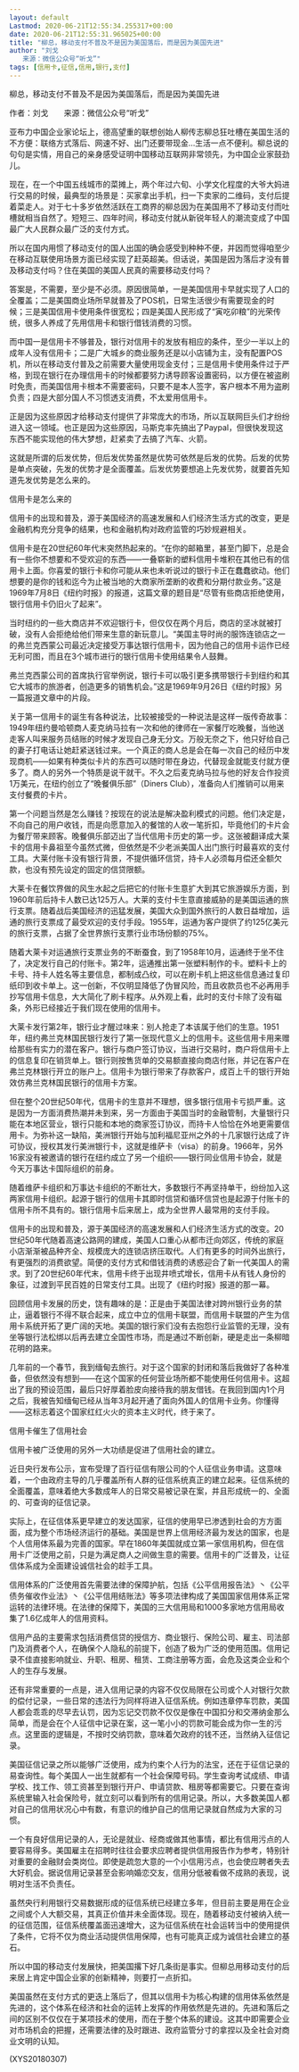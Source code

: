 ```yaml
---
layout: default
Lastmod: 2020-06-21T12:55:34.255317+00:00
date: 2020-06-21T12:55:31.965025+00:00
title: "柳总，移动支付不普及不是因为美国落后，而是因为美国先进"
author: "刘戈
　　来源：微信公众号“听戈”"
tags: [信用卡,征信,信用,银行,支付]
---
```


柳总，移动支付不普及不是因为美国落后，而是因为美国先进

作者：刘戈　　来源：微信公众号“听戈”

亚布力中国企业家论坛上，德高望重的联想创始人柳传志柳总狂吐槽在美国生活的不方便：联络方式落后、网速不好、出门还要带现金…生活一点不便利。柳总说的句句是实情，用自己的亲身感受证明中国移动互联网非常领先，为中国企业家鼓劲儿。

现在，在一个中国五线城市的菜摊上，两个年过六旬、小学文化程度的大爷大妈进行交易的时候，最典型的场景是：买家拿出手机，扫一下卖家的二维码，支付后提着菜走人。对于七十多岁依然活跃在工商界的柳总因为在美国用不了移动支付而吐槽就相当自然了。短短三、四年时间，移动支付就从新锐年轻人的潮流变成了中国最广大人民群众最广泛的支付方式。

所以在国内用惯了移动支付的国人出国的确会感受到种种不便，并因而觉得咱至少在移动互联使用场景方面已经实现了赶英超美。但话说，美国是因为落后才没有普及移动支付吗？住在美国的美国人民真的需要移动支付吗？

答案是，不需要，至少是不必须。原因很简单，一是美国信用卡早就实现了人口的全覆盖；二是美国商业场所早就普及了POS机，日常生活很少有需要现金的时候；三是美国信用卡使用条件很宽松；四是美国人民形成了“寅吃卯粮”的光荣传统，很多人养成了先用信用卡和银行借钱消费的习惯。

而中国一是信用卡不够普及，银行对信用卡的发放有相应的条件，至少一半以上的成年人没有信用卡；二是广大城乡的商业服务还是以小店铺为主，没有配置POS机，所以在移动支付普及之前需要大量使用现金支付；三是信用卡使用条件过于严格，到现在银行在办理信用卡的时候都要努力诱导顾客设置密码，以方便在被盗刷时免责，而美国信用卡根本不需要密码，只要不是本人签字，客户根本不用为盗刷负责；四是大部分国人不习惯透支消费，不太爱用信用卡。

正是因为这些原因才给移动支付提供了非常庞大的市场，所以互联网巨头们才纷纷进入这一领域。也正是因为这些原因，马斯克率先搞出了Paypal，但很快发现这东西不能实现他的伟大梦想，赶紧卖了去搞了汽车、火箭。

这就是所谓的后发优势，但后发优势虽然是优势可依然是后发的优势。后发的优势是单点突破，先发的优势才是全面覆盖。后发优势要想追上先发优势，就要首先知道先发优势是怎么来的。

信用卡是怎么来的

信用卡的出现和普及，源于美国经济的高速发展和人们经济生活方式的改变，更是金融机构充分竞争的结果，也和金融机构对政府监管的巧妙规避相关。

信用卡是在20世纪60年代末突然热起来的。“在你的邮箱里，甚至门脚下，总是会有一些你不想要和不受欢迎的东西——一叠崭新的塑料信用卡堆积在其他已有的信用卡上面。你喜爱的银行卡和你可能从来也未听说过的银行卡正在蠢蠢欲动。他们想要的是你的钱和迄今为止被当地的大商家所垄断的收费和分期付款业务。”这是1969年7月8日《纽约时报》的报道，这篇文章的题目是“尽管有些商店拒绝使用，银行信用卡仍旧火了起来”。

当时纽约的一些大商店并不欢迎银行卡，但仅仅在两个月后，商店的坚冰就被打破，没有人会拒绝给他们带来生意的新玩意儿。“美国主导时尚的服饰连锁店之一的弗兰克西蒙公司最近决定接受万事达银行信用卡，因为他自己的信用卡运作已经无利可图，而且在3个城市进行的银行信用卡使用结果令人鼓舞。

弗兰克西蒙公司的首席执行官举例说，银行卡可以吸引更多携带银行卡到纽约和其它大城市的旅游者，创造更多的销售机会。”这是1969年9月26日《纽约时报》另一篇报道文章中的片段。

关于第一信用卡的诞生有各种说法，比较被接受的一种说法是这样一版传奇故事：1949年纽约曼哈顿商人麦克纳马拉有一次和他的律师在一家餐厅吃晚餐，当他送走客人叫来服务员结账的时候才发现自己身无分文。万般无奈之下，他只好给自己的妻子打电话让她赶紧送钱过来。一个真正的商人总是会在每一次自己的经历中发现商机——如果有种类似卡片的东西可以随时带在身边，代替现金就能支付就方便多了。商人的另外一个特质是说干就干。不久之后麦克纳马拉与他的好友合作投资1万美元，在纽约创立了“晚餐俱乐部”（Diners Club），准备向人们推销可以用来支付餐费的卡片。

第一个问题当然是怎么赚钱？按现在的说法是解决盈利模式的问题。他们决定是，不向自己的用户收钱，而是向愿意加入的餐馆的人收一笔折扣，毕竟他们的卡片会为餐厅带来顾客。晚餐俱乐部迈出了当代信用卡历史的第一步。这张被翻译成大莱卡的信用卡鼻祖至今虽然式微，但依然是不少老派美国人出门旅行时最喜欢的支付工具。大莱付账卡没有银行背景，不提供循环信贷，持卡人必须每月偿还全额欠款，也没有预先设定的固定的信贷限额。

大莱卡在餐饮界做的风生水起之后把它的付账卡生意扩大到其它旅游娱乐方面，到1960年前后持卡人数已达125万人。大莱的支付卡生意直接威胁的是美国运通的旅行支票。随着战后美国经济的迅猛发展，美国大众到国外旅行的人数日益增加，运通的旅行支票成了最受欢迎的支付手段。1955年，运通为客户提供了约125亿美元的旅行支票，占据了全世界旅行支票行业市场份额的75%。

随着大莱卡对运通旅行支票业务的不断蚕食，到了1958年10月，运通终于坐不住了，决定发行自己的付账卡。第2年，运通推出第一张塑料制作的卡。塑料卡上的卡号、持卡人姓名等主要信息，都制成凸纹，可以在刷卡机上把这些信息通过复印纸印到收卡单上。这一创新，不仅明显降低了伪冒风险，而且收款员也不必再用手抄写信用卡信息，大大简化了刷卡程序。从外观上看，此时的支付卡除了没有磁条，外形已经接近于我们现在使用的信用卡。

大莱卡发行第2年，银行业才醒过味来：别人抢走了本该属于他们的生意。1951年，纽约弗兰克林国民银行发行了第一张现代意义上的信用卡。这些信用卡用来赠给那些有实力的潜在客户。银行与商户签订协议，当进行交易时，商户将信用卡上的信息复印在销货单上。银行则按售货单的交易额直接向商店付账，并记在客户在弗兰克林银行开立的账户上。信用卡为银行带来了存款客户，成百上千的银行开始效仿弗兰克林国民银行的信用卡方案。

但在整个20世纪50年代，信用卡的生意并不理想，很多银行信用卡亏损严重。这是因为一方面消费热潮并未到来，另一方面由于美国当时的金融管制，大量银行只能在本地区营业，银行只能和本地的商家签订协议，而持卡人恰恰在外地更需要信用卡。为弥补这一缺陷，美洲银行开始与加利福尼亚州之外的十几家银行达成了许可协议，授权其发行美洲银行卡，这就是维萨卡（visa）的前身。1966年，另外16家没有被邀请的银行在纽约成立了另一个组织——银行同业信用卡协会，就是今天万事达卡国际组织的前身。

随着维萨卡组织和万事达卡组织的不断壮大，多数银行不再坚持单干，纷纷加入这两家信用卡组织。起源于银行的信用卡其即时信贷和循环信贷也是起源于付账卡的信用卡所不具有的。银行信用卡后来居上，成为全世界人最常用的支付手段。

信用卡的出现和普及，源于美国经济的高速发展和人们经济生活方式的改变。20世纪50年代随着高速公路网的建成，美国人口重心从都市迁向郊区，传统的家庭小店渐渐被品种齐全、规模庞大的连锁店挤压取代。人们有更多的时间外出旅行，有更强烈的消费欲望。简便的支付方式和借钱消费的诱惑迎合了新一代美国人的需求。到了20世纪60年代末，信用卡终于出现井喷式增长，信用卡从有钱人身份的象征，过渡到平民百姓的日常支付工具。出现了《纽约时报》报道的那一幕。

回顾信用卡发展的历史，饶有趣味的是：正是由于美国法律对跨州银行业务的禁止，逼着银行不得不联合起来，成立中立的信用卡联盟，而信用卡联盟的产生为信用卡系统开拓了更广阔的天地。美国的银行家们没有去抱怨行业监管的无理，没有坐等银行法松绑以后再去建立全国性市场，而是通过不断创新，硬是走出一条柳暗花明的路来。

几年前的一个春节，我到缅甸去旅行。对于这个国家的封闭和落后我做好了各种准备，但依然没有想到——在这个国家的任何营业场所都不能使用任何信用卡。这超出了我的预设范围，最后只好厚着脸皮向接待我的朋友借钱。在我回到国内1个月之后，我被告知缅甸已经从当年3月起开通了面向外国人的信用卡业务。你懂得——这标志着这个国家红红火火的资本主义时代，终于来了。

信用卡催生了信用社会

信用卡被广泛使用的另外一大功绩是促进了信用社会的建立。

近日央行发布公示，宣布受理了百行征信有限公司的个人征信业务申请。这意味着，一个由政府主导的几乎覆盖所有人群的征信系统真正的建立起来。征信系统的全面覆盖，意味着绝大多数成年人的日常交易被记录在案，并且形成统一的、全面的、可查询的征信记录。

实际上，在征信体系更早建立的发达国家，征信的使用早已渗透到社会的方方面面，成为整个市场经济运行的基础。美国是世界上信用经济最为发达的国家，也是个人信用体系最为完善的国家。早在1860年美国就成立第一家信用机构，但在信用卡广泛使用之前，只是为满足商人之间做生意的需要。信用卡的广泛普及，让征信体系成为全面建设诚信社会的趁手工具。

信用体系的广泛使用首先需要法律的保障护航，包括《公平信用报告法》丶《公平债务催收作业法》丶《公平信用结账法》等多项法律构成了美国国家信用体系正常运转的法律环境。在法律的保障下，美国的三大信用局和1000多家地方信用局收集了1.6亿成年人的信用资料。

信用产品的主要需求包括消费信贷的授信方、商业银行、保险公司、雇主、司法部门及消费者个人，在确保个人隐私的前提下，创造了极为广泛的使用范围。信用记录不佳直接影响就业、升职、租房、租赁、工商注册等方面，会危及这类企业和个人的生存与发展。

还有非常重要的一点是，进入信用记录的内容不仅仅局限在公司或个人对银行欠款的偿付记录，一些日常的违法行为同样将进入征信系统。例如违章停车罚款，美国人都会乖乖的尽早去认罚，因为忘记交罚款不仅仅是像在中国扣分和交滞纳金那么简单，而是会在个人征信中记录在案，这一笔小小的罚款可能会成为你一生的污点。这里面的逻辑是，不按时交纳罚款，意味着欠政府的钱不还，当然纳入征信记录。

美国征信记录之所以能够广泛使用，成为约束个人行为的法宝，还在于征信记录的易查询性。每个美国人一出生就都有一个社会保障号码。学生查询考试成绩、申请学校、找工作、领工资甚至到银行开户、申请贷款、租房等都需要它。只要在查询系统里输入社会保险号，就立刻可以看到所有的信用记录。所以，大多数美国人都对自己的信用状况心中有数，有意识的维护自己的信用记录就自然成为大家的习惯。

一个有良好信用记录的人，无论是就业、经商或做其他事情，都比有信用污点的人要容易得多。美国雇主在招聘时往往会要求应聘者提供信用报告作为参考，特别针对重要的金融财会类岗位。即使是疏忽大意的一个小信用污点，也会使应聘者失去大好机会。据说信用记录甚至会影响婚恋交友，信用分低被看做不成熟的表现，说明对生活不负责任。

虽然央行利用银行交易数据形成的征信系统已经建立多年，但目前主要是用在企业之间或个人大额交易，其真正价值并未全面体现。现在，随着移动支付被纳入统一的征信范围，征信系统覆盖面迅速增大，这为征信系统在社会运转当中的使用提供了条件，它将不仅为商业活动提供信用保障，也有可能真正成为诚信社会建立的基石。

所以中国的移动支付发展快，把美国撂下好几条街是事实。但柳总用移动支付的后来居上肯定中国企业家的创新精神，则要打一点折扣。

美国虽然在支付方式的更迭上落后了，但其以信用卡为核心构建的信用体系依然是先进的，这个体系在经济和社会的运转上发挥的作用依然是先进的。先进和落后之间的区别不仅仅在于某项技术的使用，而在于整个体系的建设。这其中即需要企业对市场机会的把握，还需要法律的及时跟进、政府监管分寸的拿捏以及全社会对商业文明的认知。

(XYS20180307)

